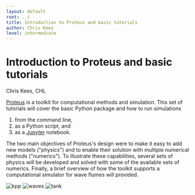 ```yaml
---
layout: default
root: ../
title: Introduction to Proteus and basic tutorials
author: Chris Kees
level: intermediate
---
```


# Introduction to Proteus and basic tutorials

Chris Kees, CHL

[Proteus](http://proteustoolkit.org) is a toolkit for computational methods and
simulation. This set of tutorials will cover the basic Python package and how
to run simulations

1. from the command line,
2. as a Python script, and
3. as a [Jupyter](http://jupyter.org) notebook.

The two main objectives of Proteus's design were to make it easy to add new
models ("physics") and to enable their solution with multiple numerical methods
("numerics"). To illustrate these capabilities, several sets of physics
will be developed and solved with some of the available sets of numerics. Finally,
a brief overview of how the toolkit supports a computational simulator for wave
flumes will provided.

![kpp](/workshops/images/kppAll10k.png)
![waves](/workshops/images/s3frame0006.png)
![tank](/workshops/images/wavetank.png)
